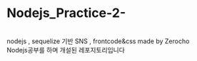 # Nodejs_Practice-2-
<BR>
nodejs , sequelize 기반 SNS , frontcode&amp;css made by Zerocho
<br>
  Nodejs공부를 하며 개설된 레포지토리입니다
